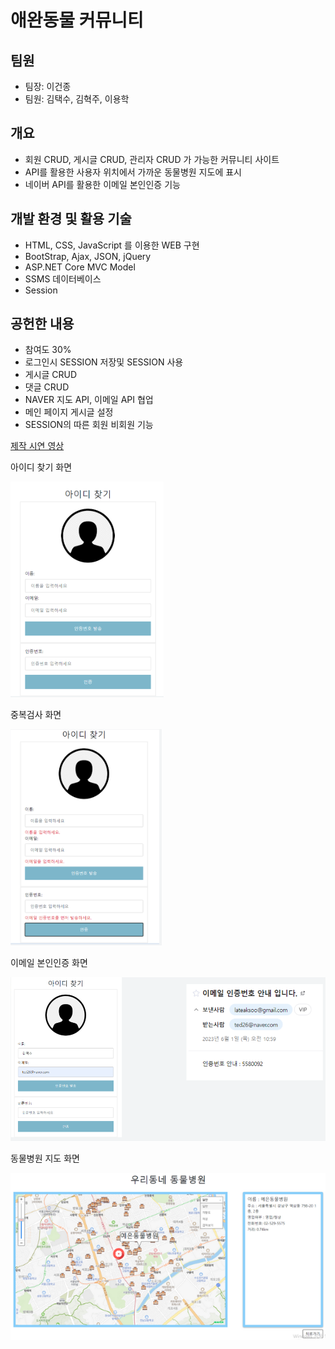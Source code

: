 # **애완동물 커뮤니티**

## **팀원**
- 팀장: 이건종
- 팀원: 김택수, 김혁주, 이용학

## **개요**
- 회원 CRUD, 게시글 CRUD, 관리자 CRUD 가 가능한 커뮤니티 사이트
- API를 활용한 사용자 위치에서 가까운 동물병원 지도에 표시
- 네이버 API를 활용한 이메일 본인인증 기능

## **개발 환경 및 활용 기술**
- HTML, CSS, JavaScript 를 이용한 WEB 구현
- BootStrap, Ajax, JSON, jQuery
- ASP.NET Core MVC Model
- SSMS 데이터베이스 
- Session 

## **공헌한 내용**
- 참여도 30%
- 로그인시 SESSION 저장및 SESSION 사용
- 게시글 CRUD
- 댓글 CRUD
- NAVER 지도 API, 이메일 API 협업
- 메인 페이지 게시글 설정
- SESSION의 따른 회원 비회원 기능 


[제작 시연 영상]

[제작 시연 영상]: https://m.youtube.com/watch?v=fFXaWz4HeIs&list=PLedGoSru794-KgmCF7BvggtHcqj9RvLta&index=2&pp=iAQB

아이디 찾기 화면

![아이디 찾기](https://github.com/Lateaksoo/Dogcat/blob/master/README_Image/1.png)

중복검사 화면

![중복검사](https://github.com/Lateaksoo/Dogcat/blob/master/README_Image/2.png)

이메일 본인인증 화면

![이메일 본인인증 화면](https://github.com/Lateaksoo/Dogcat/blob/master/README_Image/3.png)

동물병원 지도 화면 

![동물병원 지도 화면](https://github.com/Lateaksoo/Dogcat/blob/master/README_Image/4.png)

